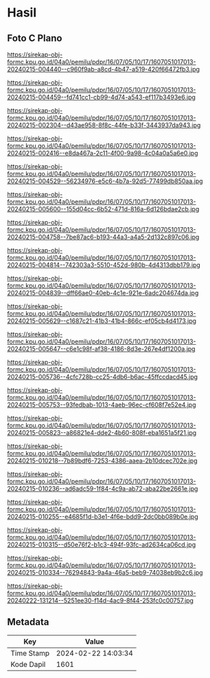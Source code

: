 # Hasil

## Foto C Plano

https://sirekap-obj-formc.kpu.go.id/04a0/pemilu/pdpr/16/07/05/10/17/1607051017013-20240215-004440--c960f9ab-a8cd-4b47-a519-420f66472fb3.jpg

https://sirekap-obj-formc.kpu.go.id/04a0/pemilu/pdpr/16/07/05/10/17/1607051017013-20240215-004459--fd741cc1-cb99-4d74-a543-ef117b3493e6.jpg

https://sirekap-obj-formc.kpu.go.id/04a0/pemilu/pdpr/16/07/05/10/17/1607051017013-20240215-002304--d43ae958-8f8c-44fe-b33f-3443937da943.jpg

https://sirekap-obj-formc.kpu.go.id/04a0/pemilu/pdpr/16/07/05/10/17/1607051017013-20240215-002416--e8da467a-2c11-4f00-9a98-4c04a0a5a6e0.jpg

https://sirekap-obj-formc.kpu.go.id/04a0/pemilu/pdpr/16/07/05/10/17/1607051017013-20240215-004529--56234976-e5c6-4b7a-92d5-77499db850aa.jpg

https://sirekap-obj-formc.kpu.go.id/04a0/pemilu/pdpr/16/07/05/10/17/1607051017013-20240215-005600--155d04cc-6b52-471d-816a-6d126bdae2cb.jpg

https://sirekap-obj-formc.kpu.go.id/04a0/pemilu/pdpr/16/07/05/10/17/1607051017013-20240215-004758--7be87ac6-b193-44a3-a4a5-2d132c897c06.jpg

https://sirekap-obj-formc.kpu.go.id/04a0/pemilu/pdpr/16/07/05/10/17/1607051017013-20240215-004814--742303a3-5510-452d-980b-4d4313dbb179.jpg

https://sirekap-obj-formc.kpu.go.id/04a0/pemilu/pdpr/16/07/05/10/17/1607051017013-20240215-004839--dff66ae0-40eb-4c1e-921e-6adc204674da.jpg

https://sirekap-obj-formc.kpu.go.id/04a0/pemilu/pdpr/16/07/05/10/17/1607051017013-20240215-005629--c1687c21-41b3-41b4-866c-ef05cb4d4173.jpg

https://sirekap-obj-formc.kpu.go.id/04a0/pemilu/pdpr/16/07/05/10/17/1607051017013-20240215-005647--c6e1c98f-af38-4186-8d3e-267e4df1200a.jpg

https://sirekap-obj-formc.kpu.go.id/04a0/pemilu/pdpr/16/07/05/10/17/1607051017013-20240215-005736--4cfc728b-cc25-4db6-b6ac-45ffccdacd45.jpg

https://sirekap-obj-formc.kpu.go.id/04a0/pemilu/pdpr/16/07/05/10/17/1607051017013-20240215-005753--93fedbab-1013-4aeb-96ec-cf608f7e52e4.jpg

https://sirekap-obj-formc.kpu.go.id/04a0/pemilu/pdpr/16/07/05/10/17/1607051017013-20240215-005823--a86821e4-dde2-4b60-808f-eba1651a5f21.jpg

https://sirekap-obj-formc.kpu.go.id/04a0/pemilu/pdpr/16/07/05/10/17/1607051017013-20240215-010218--7b89bdf6-7253-4386-aaea-2b10dcec702e.jpg

https://sirekap-obj-formc.kpu.go.id/04a0/pemilu/pdpr/16/07/05/10/17/1607051017013-20240215-010236--ad6adc59-1f84-4c9a-ab72-aba22be2661e.jpg

https://sirekap-obj-formc.kpu.go.id/04a0/pemilu/pdpr/16/07/05/10/17/1607051017013-20240215-010255--e4685f1d-b3e1-4f6e-bdd9-2dc0bb089b0e.jpg

https://sirekap-obj-formc.kpu.go.id/04a0/pemilu/pdpr/16/07/05/10/17/1607051017013-20240215-010315--d50e76f2-b1c3-494f-93fc-ad2634ca06cd.jpg

https://sirekap-obj-formc.kpu.go.id/04a0/pemilu/pdpr/16/07/05/10/17/1607051017013-20240215-010334--76294843-9a4a-46a5-beb9-74038eb9b2c6.jpg

https://sirekap-obj-formc.kpu.go.id/04a0/pemilu/pdpr/16/07/05/10/17/1607051017013-20240222-131214--5251ee30-f14d-4ac9-8f44-253fc0c00757.jpg


## Metadata

| Key        | Value               |
| ---------- | ------------------- |
| Time Stamp | 2024-02-22 14:03:34 |
| Kode Dapil | 1601                |



